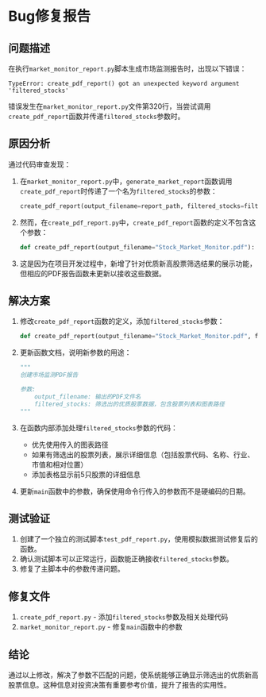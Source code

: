 # Bug修复报告

## 问题描述

在执行`market_monitor_report.py`脚本生成市场监测报告时，出现以下错误：

```
TypeError: create_pdf_report() got an unexpected keyword argument 'filtered_stocks'
```

错误发生在`market_monitor_report.py`文件第320行，当尝试调用`create_pdf_report`函数并传递`filtered_stocks`参数时。

## 原因分析

通过代码审查发现：

1. 在`market_monitor_report.py`中，`generate_market_report`函数调用`create_pdf_report`时传递了一个名为`filtered_stocks`的参数：
   ```python
   create_pdf_report(output_filename=report_path, filtered_stocks=filtered_stocks_data)
   ```

2. 然而，在`create_pdf_report.py`中，`create_pdf_report`函数的定义不包含这个参数：
   ```python
   def create_pdf_report(output_filename="Stock_Market_Monitor.pdf"):
   ```

3. 这是因为在项目开发过程中，新增了针对优质新高股票筛选结果的展示功能，但相应的PDF报告函数未更新以接收这些数据。

## 解决方案

1. 修改`create_pdf_report`函数的定义，添加`filtered_stocks`参数：
   ```python
   def create_pdf_report(output_filename="Stock_Market_Monitor.pdf", filtered_stocks=None):
   ```

2. 更新函数文档，说明新参数的用途：
   ```python
   """
   创建市场监测PDF报告
   
   参数:
       output_filename: 输出的PDF文件名
       filtered_stocks: 筛选出的优质股票数据，包含股票列表和图表路径
   """
   ```

3. 在函数内部添加处理`filtered_stocks`参数的代码：
   - 优先使用传入的图表路径
   - 如果有筛选出的股票列表，展示详细信息（包括股票代码、名称、行业、市值和相对位置）
   - 添加表格显示前5只股票的详细信息

4. 更新`main`函数中的参数，确保使用命令行传入的参数而不是硬编码的日期。

## 测试验证

1. 创建了一个独立的测试脚本`test_pdf_report.py`，使用模拟数据测试修复后的函数。
2. 确认测试脚本可以正常运行，函数能正确接收`filtered_stocks`参数。
3. 修复了主脚本中的参数传递问题。

## 修复文件

1. `create_pdf_report.py` - 添加`filtered_stocks`参数及相关处理代码
2. `market_monitor_report.py` - 修复`main`函数中的参数

## 结论

通过以上修改，解决了参数不匹配的问题，使系统能够正确显示筛选出的优质新高股票信息。这种信息对投资决策有重要参考价值，提升了报告的实用性。 